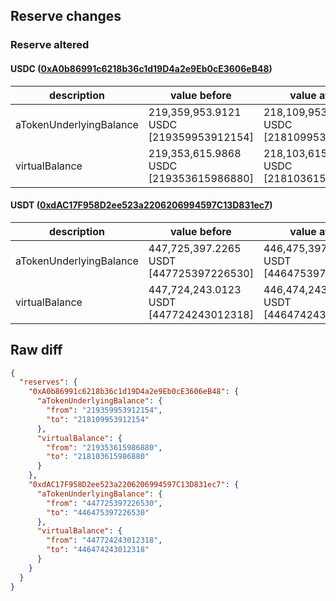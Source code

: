 ## Reserve changes

### Reserve altered

#### USDC ([0xA0b86991c6218b36c1d19D4a2e9Eb0cE3606eB48](https://etherscan.io/address/0xA0b86991c6218b36c1d19D4a2e9Eb0cE3606eB48))

| description | value before | value after |
| --- | --- | --- |
| aTokenUnderlyingBalance | 219,359,953.9121 USDC [219359953912154] | 218,109,953.9121 USDC [218109953912154] |
| virtualBalance | 219,353,615.9868 USDC [219353615986880] | 218,103,615.9868 USDC [218103615986880] |


#### USDT ([0xdAC17F958D2ee523a2206206994597C13D831ec7](https://etherscan.io/address/0xdAC17F958D2ee523a2206206994597C13D831ec7))

| description | value before | value after |
| --- | --- | --- |
| aTokenUnderlyingBalance | 447,725,397.2265 USDT [447725397226530] | 446,475,397.2265 USDT [446475397226530] |
| virtualBalance | 447,724,243.0123 USDT [447724243012318] | 446,474,243.0123 USDT [446474243012318] |


## Raw diff

```json
{
  "reserves": {
    "0xA0b86991c6218b36c1d19D4a2e9Eb0cE3606eB48": {
      "aTokenUnderlyingBalance": {
        "from": "219359953912154",
        "to": "218109953912154"
      },
      "virtualBalance": {
        "from": "219353615986880",
        "to": "218103615986880"
      }
    },
    "0xdAC17F958D2ee523a2206206994597C13D831ec7": {
      "aTokenUnderlyingBalance": {
        "from": "447725397226530",
        "to": "446475397226530"
      },
      "virtualBalance": {
        "from": "447724243012318",
        "to": "446474243012318"
      }
    }
  }
}
```